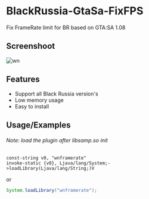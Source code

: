 
# BlackRussia-GtaSa-FixFPS
Fix FrameRate limit for BR based on GTA:SA 1.08



## Screenshoot

![wn](https://avatars.mds.yandex.net/i?id=bf1fcfda41474b0ed20a96b60d5028e39de92320-8931611-images-thumbs&ref=rim&n=33&w=320&h=200)


## Features

- Support all Black Russia version's
- Low memory usage
- Easy to install


## Usage/Examples
###### Note: load the plugin after libsamp.so init
```smali
const-string v0, "wnframerate"
invoke-static {v0}, Ljava/lang/System;->loadLibrary(Ljava/lang/String;)V
```
or
```java
System.loadLibrary("wnframerate");
```

